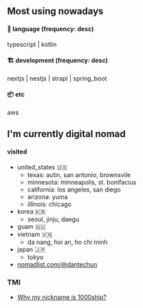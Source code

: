 ## Most using nowadays
#### 💬 language (frequency: desc)
typescript | kotlin
#### 🏗 development (frequency: desc)
nextjs | nestjs | strapi | spring_boot
#### 📦 etc
aws

## I'm currently digital nomad
#### visited
- united_states 🇺🇸
  - texas: autin, san antonio, brownsvile
  - minnesota: minneapolis, st. bonifacius
  - california: los angeles, san diego
  - arizona: yuma
  - illinois: chicago
- korea 🇰🇷
  - seoul, jinju, daegu
- guam 🇬🇺
- vietnam 🇻🇳
  - da nang, hoi an, ho chi minh
- japan 🇯🇵
  - tokyo
- [nomadlist.com/@dantechun](https://nomadlist.com/@dantechun)


### TMI
- [Why my nickname is 1000ship?](why-my-nickname-is-1000ship.md)

